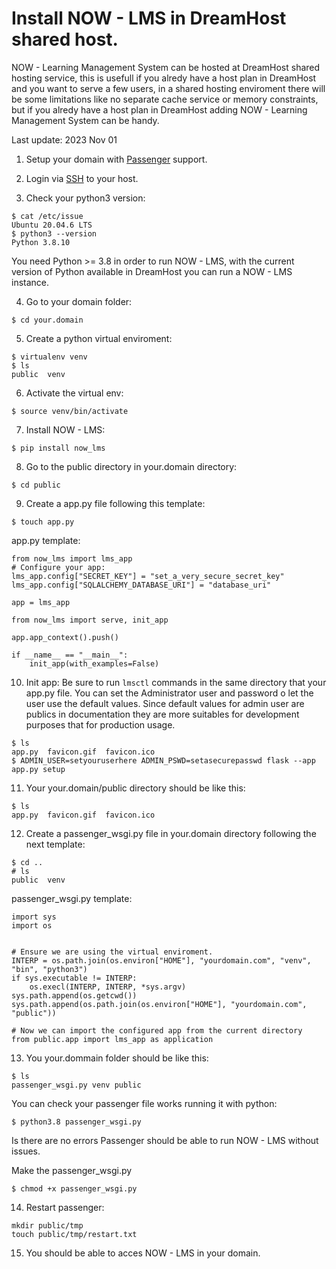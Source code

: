 # Install NOW - LMS in DreamHost shared host.

NOW - Learning Management System can be hosted at DreamHost shared hosting service, this is usefull if you alredy
have a host plan in DreamHost and you want to serve a few users, in a shared hosting enviroment there will be some
limitations like no separate cache service or memory constraints, but if you alredy have a host plan in DreamHost
adding NOW - Learning Management System  can be handy.

Last update: 2023 Nov 01

1. Setup your domain with [Passenger](https://help.dreamhost.com/hc/en-us/articles/215769578-Passenger-overview) support.

2. Login via [SSH](https://help.dreamhost.com/hc/en-us/articles/216041267) to your host.

3. Check your python3 version:

```
$ cat /etc/issue
Ubuntu 20.04.6 LTS
$ python3 --version
Python 3.8.10

```
You need Python >= 3.8 in order to run NOW - LMS, with the current version of Python available in DreamHost you can run a NOW - LMS instance.

4. Go to your domain folder:

```
$ cd your.domain
```

5. Create a python virtual enviroment:

```
$ virtualenv venv
$ ls
public  venv 
```

6. Activate the virtual env:

```
$ source venv/bin/activate
```

7. Install NOW - LMS:

```
$ pip install now_lms
```

8. Go to the public directory in your.domain directory:

```
$ cd public
```

9. Create a app.py file following this template:

```
$ touch app.py
```

app.py template:
```
from now_lms import lms_app
# Configure your app:
lms_app.config["SECRET_KEY"] = "set_a_very_secure_secret_key"
lms_app.config["SQLALCHEMY_DATABASE_URI"] = "database_uri"

app = lms_app

from now_lms import serve, init_app

app.app_context().push()

if __name__ == "__main__":
    init_app(with_examples=False)
```

10. Init app:
Be sure to run ```lmsctl``` commands in the same directory that your app.py file.
You can set the Administrator user and password o let the user use the default values.
Since default values for admin user are publics in documentation they are more suitables
for development purposes that for production usage.

```
$ ls
app.py  favicon.gif  favicon.ico
$ ADMIN_USER=setyouruserhere ADMIN_PSWD=setasecurepasswd flask --app app.py setup
```

11. Your your.domain/public directory should be like this:

```
$ ls
app.py  favicon.gif  favicon.ico
```

12. Create a passenger_wsgi.py file in your.domain directory following the next template:

```
$ cd ..
# ls
public  venv
```

passenger_wsgi.py template:
```
import sys
import os


# Ensure we are using the virtual enviroment.
INTERP = os.path.join(os.environ["HOME"], "yourdomain.com", "venv", "bin", "python3")
if sys.executable != INTERP:
    os.execl(INTERP, INTERP, *sys.argv)
sys.path.append(os.getcwd())
sys.path.append(os.path.join(os.environ["HOME"], "yourdomain.com", "public"))

# Now we can import the configured app from the current directory
from public.app import lms_app as application
```

13. You your.dommain folder should be like this:

```
$ ls
passenger_wsgi.py venv public
```

You can check your passenger file works running it with python:

```
$ python3.8 passenger_wsgi.py
```

Is there are no errors Passenger should be able to run NOW - LMS without issues.

Make the passenger_wsgi.py

```
$ chmod +x passenger_wsgi.py
```

14. Restart passenger:

```
mkdir public/tmp
touch public/tmp/restart.txt
```

15. You should be able to acces NOW - LMS in your domain.
